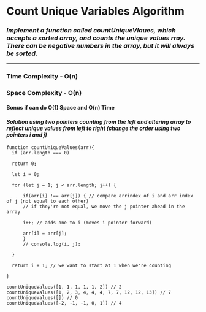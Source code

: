 # Count Unique Variables Algorithm
### *Implement a function called countUniqueVlaues, which accepts a sorted array, and counts the unique values rray. There can be negative numbers in the array, but it will always be sorted.*
---
### Time Complexity - O(n)
### Space Complexity - O(n)

#### Bonus if can do O(1) Space and O(n) Time

#### *Solution using two pointers counting from the left and altering array to reflect unique values from left to right (change the order using two pointers i and j)*

    function countUniqueValues(arr){
      if (arr.length === 0)

      return 0;

      let i = 0;

      for (let j = 1; j < arr.length; j++) {

          if(arr[i] !== arr[j]) { // compare arrindex of i and arr index of j (not equal to each other)
          // if they're not equal, we move the j pointer ahead in the array

          i++; // adds one to i (moves i pointer forward)

          arr[i] = arr[j];
          }
          // console.log(i, j);

      }

      return i + 1; // we want to start at 1 when we're counting

    }

    countUniqueValues([1, 1, 1, 1, 1, 2]) // 2
    countUniqueValues([1, 2, 3, 4, 4, 4, 7, 7, 12, 12, 13]) // 7
    countUniqueValues([]) // 0
    countUniqueValues([-2, -1, -1, 0, 1]) // 4